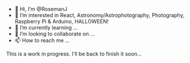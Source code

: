 - 👋 Hi, I’m @RosemanJ
- 👀 I’m interested in React, Astronomy/Astrophotography, Photography, Raspberry Pi & Arduino, HALLOWEEN!
- 🌱 I’m currently learning ...
- 💞️ I’m looking to collaborate on ...
- 📫 How to reach me ...

This is a work in progress. I'll be back to finish it soon...

<!---
RosemanJ/RosemanJ is a ✨ special ✨ repository because its `README.md` (this file) appears on your GitHub profile.
You can click the Preview link to take a look at your changes.
--->
